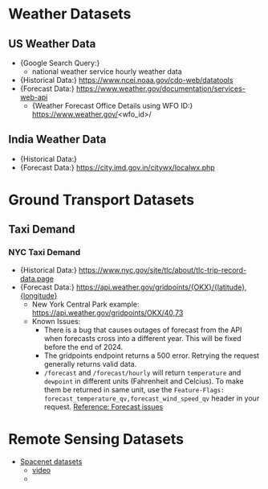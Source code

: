 # Weather Datasets
## US Weather Data
- {Google Search Query:} 
	- national weather service hourly weather data
- {Historical Data:} https://www.ncei.noaa.gov/cdo-web/datatools
- {Forecast Data:} https://www.weather.gov/documentation/services-web-api
	- {Weather Forecast Office Details using WFO ID:} https://www.weather.gov/<wfo_id>/

## India Weather Data
- {Historical Data:}
- {Forecast Data:} https://city.imd.gov.in/citywx/localwx.php

# Ground Transport Datasets
## Taxi Demand
### NYC Taxi Demand
- {Historical Data:} https://www.nyc.gov/site/tlc/about/tlc-trip-record-data.page
- {Forecast Data:} https://api.weather.gov/gridpoints/{OKX}/{latitude},{longitude}
	- New York Central Park example: https://api.weather.gov/gridpoints/OKX/40,73
	- Known Issues:
		- There is a bug that causes outages of forecast from the API when forecasts cross into a different year. This will be fixed before the end of 2024.
		- The gridpoints endpoint returns a 500 error. Retrying the request generally returns valid data.
		- `/forecast` and `/forecast/hourly` will return `temperature` and `dewpoint` in different units (Fahrenheit and Celcius). To make them be returned in same unit, use the `Feature-Flags: forecast_temperature_qv,forecast_wind_speed_qv` header in your request. [Reference: Forecast issues](https://github.com/weather-gov/api/discussions/724)


# Remote Sensing Datasets
- [Spacenet datasets](https://spacenet.ai/datasets/)
	- [video](https://www.youtube.com/watch?v=2DUcX6VGQ30)
	- 